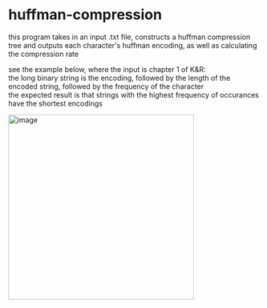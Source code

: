 # huffman-compression

this program takes in an input .txt file, constructs a huffman compression tree and outputs each character's huffman encoding, as well as calculating the compression rate

see the example below, where the input is chapter 1 of K&R:\
the long binary string is the encoding, followed by the length of the encoded string, followed by the frequency of the character\
the expected result is that strings with the highest frequency of occurances have the shortest encodings

<img width="370" alt="image" src="https://github.com/user-attachments/assets/afd715e0-ab64-4d4b-ba6d-b22e17819a95" />
